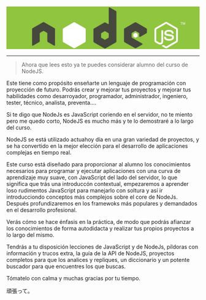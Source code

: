 # 

![bienbenida](_media/bienvenida.jpg)

--- 
> Ahora que lees esto ya te puedes considerar alumno del curso de NodeJS.

Este tiene como propósito enseñarte un lenguaje de programación con proyección de futuro. Podrás crear y mejorar tus proyectos y mejorar tus habilidades como desarroyador, programador, administrador, ingeniero, tester, técnico, analista, preventa....

Si te digo que NodeJs es JavaScript coriendo en el servidor, no te miento pero me quedo corto, NodeJS es mucho más y te lo demostraré a lo largo del curso.

NodeJS se está utilizado actuahoy día en una gran variedad de proyectos, y se ha convertido en la mejor elección para el desarrollo de aplicaciones complejas en tiempo real.

Este curso está diseñado para proporcionar al alumno los conocimientos necesarios para programar y ejecutar aplicaciones con una curva de aprendizaje muy suave, con JavaScript del lado del servidor, lo que significa que trás una introduccón contextual, empezaremos a aprender loso rudimentos JavaScript para manejarlo con soltura y así ir introducciondo conceptos más complejos sobre el core de NodeJs. Después profundizaremos en los framewoks más populares y demandados en el desarrollo profesional.

Verás cómo se hace énfasis en la práctica, de modo que podrás afianzar los conocimientos de forma autodidacta y realizar tus propios proyectos a lo largo del mismo.

Tendrás a tu disposición lecciones de JavaScript y de NodeJs, píldoras con información y trucos extra, la guía de la API de NodeJS, proyectos completos para que los analices y repliques, un diccionario y un potente buscador para que encuentres los que buscas.

Tómatelo con calma y muchas gracias por tu tiempo.

頑張って。